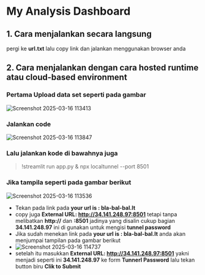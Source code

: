 # My Analysis Dashboard

## 1. Cara menjalankan secara langsung
pergi ke **url.txt** lalu copy link dan jalankan menggunakan browser anda

## 2. Cara menjalankan dengan cara hosted runtime atau cloud-based environment

### Pertama Upload data set seperti pada gambar 
![Screenshot 2025-03-16 113413](https://github.com/user-attachments/assets/1dd78352-7517-4fd7-8043-a1eeb22040a9)

### Jalankan code 
![Screenshot 2025-03-16 113847](https://github.com/user-attachments/assets/18996d93-e5af-4b40-bade-56607edaadba)

### Lalu jalankan kode di bawahnya juga
> !streamlit run app.py & npx localtunnel --port 8501

### Jika tampila seperti pada gambar berikut
![Screenshot 2025-03-16 113536](https://github.com/user-attachments/assets/9e73e951-1f80-4a3e-b7ac-425d48817d62)
  - Tekan pada link pada **your url is : bla-bal-bal.lt**
  - copy juga **External URL: http://34.141.248.97:8501** tetapi tanpa melibatkan **http://** dan **:8501** jadinya yang disalin cukup bagian **34.141.248.97** ini di gunakan untuk mengisi **tunnel password**
  - Jika sudah menekan link pada **your url is : bla-bal-bal.lt** anda akan menjumpai tampilan pada gambar berikut
  - ![Screenshot 2025-03-16 114737](https://github.com/user-attachments/assets/36608a62-b29f-4152-8860-fe6eeab2b41a)
  - setelah itu masukkan **External URL: http://34.141.248.97:8501** yakni menjadi seperti ini **34.141.248.97** ke form **Tunnerl Password** lalu tekan button biru **Clik to Submit**
